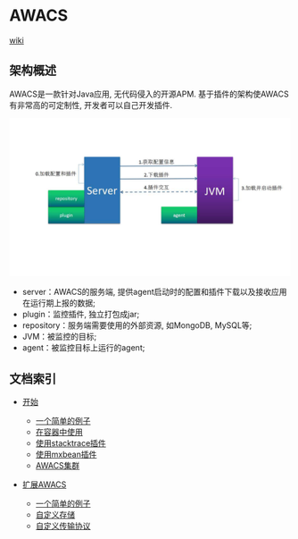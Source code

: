 # AWACS

[wiki]()

## 架构概述

AWACS是一款针对Java应用, 无代码侵入的开源APM. 基于插件的架构使AWACS有非常高的可定制性, 开发者可以自己开发插件.

![幻灯片2](/docs/static/structure.jpg)

* server：AWACS的服务端, 提供agent启动时的配置和插件下载以及接收应用在运行期上报的数据;
* plugin：监控插件, 独立打包成jar;
* repository：服务端需要使用的外部资源, 如MongoDB, MySQL等;
* JVM：被监控的目标;
* agent：被监控目标上运行的agent;

## 文档索引

- [开始]()
    * [一个简单的例子]()
    * [在容器中使用]()
    * [使用stacktrace插件]()
    * [使用mxbean插件]()
    * [AWACS集群]()

- [扩展AWACS]()
    * [一个简单的例子]()
    * [自定义存储]()
    * [自定义传输协议]()
